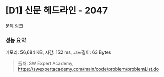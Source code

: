 # [D1] 신문 헤드라인 - 2047 

[문제 링크](https://swexpertacademy.com/main/code/problem/problemDetail.do?contestProbId=AV5QKsLaAy0DFAUq) 

### 성능 요약

메모리: 56,684 KB, 시간: 152 ms, 코드길이: 63 Bytes



> 출처: SW Expert Academy, https://swexpertacademy.com/main/code/problem/problemList.do